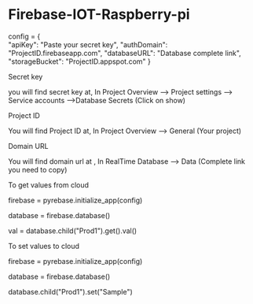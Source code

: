 # Firebase-IOT-Raspberry-pi

config = {     
  "apiKey": "Paste your secret key",
  "authDomain": "ProjectID.firebaseapp.com",
  "databaseURL": "Database complete link",
  "storageBucket": "ProjectID.appspot.com"
}


Secret key 

you will find secret key at, In Project Overview --> Project settings --> Service accounts -->Database Secrets (Click on show)

Project ID

You will find Project ID at, In Project Overview --> General (Your project) 

Domain URL

You will find domain url at , In RealTime Database --> Data (Complete link you need to copy)

To get values from cloud 

firebase = pyrebase.initialize_app(config)  

database = firebase.database()

val = database.child("Prod1").get().val()

To set values to cloud

firebase = pyrebase.initialize_app(config)  

database = firebase.database()

database.child("Prod1").set("Sample")
